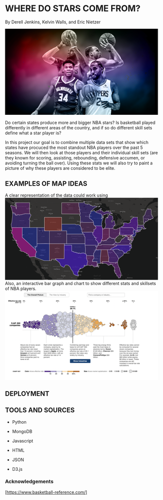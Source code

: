 # WHERE DO STARS COME FROM?
By Derell Jenkins, Kelvin Walls, and Eric Nietzer

![Cover Photo](https://raw.githubusercontent.com/Soup-or-Salad/Project_NBA/main/Images/Stars-1.png)

Do certain states produce more and bigger NBA stars? Is basketball played differently in different areas of the country, and if so do different skill sets define what a star player is?

In this project our goal is to combine multiple data sets that show which states have procuced the most standout NBA players over the past 5 seasons. We will then look at those players and their individual skill sets (are they known for scoring, assisting, rebounding, defensive accumen, or avoiding turning the ball over). Using these stats we will also try to paint a picture of why these players are considered to be elite.

## EXAMPLES OF MAP IDEAS

A clear representation of the data could work using ![Map.png](https://raw.githubusercontent.com/Soup-or-Salad/Project_NBA/main/Images/Map.png)
Also, an interactive bar graph and chart to show different stats and skillsets of NBA players.
![Blob](https://raw.githubusercontent.com/Soup-or-Salad/Project_NBA/main/Images/Interactive_blob.png) 

## DEPLOYMENT


## TOOLS AND SOURCES

* Python 

* MongoDB

* Javascript

* HTML

* JSON

* D3.js 

### Acknowledgements

[https://www.basketball-reference.com/]
